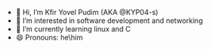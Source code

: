 - 👋 Hi, I’m Kfir Yovel Pudim (AKA @KYP04-s)
- 👀 I’m interested in software development and networking
- 🌱 I’m currently learning linux and C
- 😄 Pronouns: he\him

<!---
KYP04-s/KYP04-s is a ✨ special ✨ repository because its `README.md` (this file) appears on your GitHub profile.
You can click the Preview link to take a look at your changes.
--->
